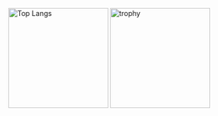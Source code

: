 <p align="left"> 
  <img alt="Top Langs" height="200px" src="https://github-readme-stats.vercel.app/api/top-langs/?username=Taiki130&layout=compact&theme=dark" />
  <img alt="trophy" height="200px" src="https://github-profile-trophy.vercel.app/?username=Taiki130&theme=juicyfresh&column=5" />
</p>
